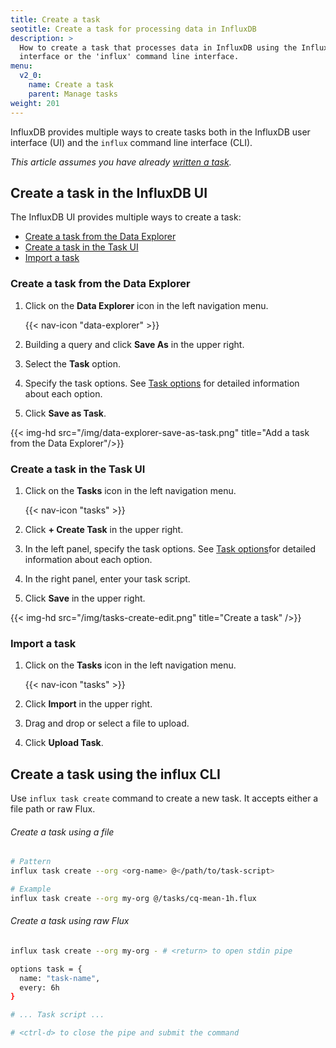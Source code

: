 ```yaml
---
title: Create a task
seotitle: Create a task for processing data in InfluxDB
description: >
  How to create a task that processes data in InfluxDB using the InfluxDB user
  interface or the 'influx' command line interface.
menu:
  v2_0:
    name: Create a task
    parent: Manage tasks
weight: 201
---
```


InfluxDB provides multiple ways to create tasks both in the InfluxDB user interface (UI)
and the `influx` command line interface (CLI).

_This article assumes you have already [written a task](/v2.0/process-data/write-a-task)._

## Create a task in the InfluxDB UI
The InfluxDB UI provides multiple ways to create a task:

- [Create a task from the Data Explorer](#create-a-task-from-the-data-explorer)
- [Create a task in the Task UI](#create-a-task-in-the-task-ui)
- [Import a task](#import-a-task)

### Create a task from the Data Explorer
1. Click on the **Data Explorer** icon in the left navigation menu.

    {{< nav-icon "data-explorer" >}}

2. Building a query and click **Save As** in the upper right.
3. Select the **Task** option.
4. Specify the task options. See [Task options](/v2.0/process-data/task-options)
   for detailed information about each option.
5. Click **Save as Task**.

{{< img-hd src="/img/data-explorer-save-as-task.png" title="Add a task from the Data Explorer"/>}}

### Create a task in the Task UI
1. Click on the **Tasks** icon in the left navigation menu.

    {{< nav-icon "tasks" >}}

2. Click **+ Create Task** in the upper right.
3. In the left panel, specify the task options.
   See [Task options](/v2.0/process-data/task-options)for detailed information about each option.
4. In the right panel, enter your task script.
5. Click **Save** in the upper right.

{{< img-hd src="/img/tasks-create-edit.png" title="Create a task" />}}

### Import a task
1. Click on the **Tasks** icon in the left navigation menu.

    {{< nav-icon "tasks" >}}
    
2. Click **Import** in the upper right.
3. Drag and drop or select a file to upload.
4. Click **Upload Task**.

## Create a task using the influx CLI
Use `influx task create` command to create a new task.
It accepts either a file path or raw Flux.

###### Create a task using a file
```sh
# Pattern
influx task create --org <org-name> @</path/to/task-script>

# Example
influx task create --org my-org @/tasks/cq-mean-1h.flux
```

###### Create a task using raw Flux
```sh
influx task create --org my-org - # <return> to open stdin pipe

options task = {
  name: "task-name",
  every: 6h
}

# ... Task script ...

# <ctrl-d> to close the pipe and submit the command
```
